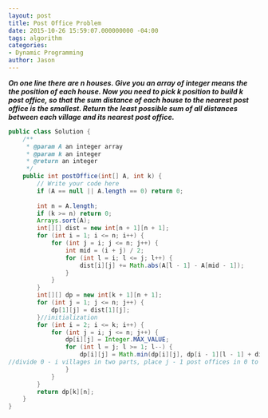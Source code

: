```yaml
---
layout: post
title: Post Office Problem
date: 2015-10-26 15:59:07.000000000 -04:00
tags: algorithm
categories:
- Dynamic Programming
author: Jason
---
```

<p><strong><em>On one line there are n houses. Give you an array of integer means the the position of each house. Now you need to pick k position to build k post office, so that the sum distance of each house to the nearest post office is the smallest. Return the least possible sum of all distances between each village and its nearest post office.</em></strong></p>


``` java
public class Solution {
    /**
     * @param A an integer array
     * @param k an integer
     * @return an integer
     */
    public int postOffice(int[] A, int k) {
        // Write your code here
        if (A == null || A.length == 0) return 0;
        
        int n = A.length;
        if (k >= n) return 0;
        Arrays.sort(A);
        int[][] dist = new int[n + 1][n + 1];
        for (int i = 1; i <= n; i++) {
            for (int j = i; j <= n; j++) {
                int mid = (i + j) / 2;
                for (int l = i; l <= j; l++) {
                    dist[i][j] += Math.abs(A[l - 1] - A[mid - 1]);
                }
            }
        }
        int[][] dp = new int[k + 1][n + 1];
        for (int j = 1; j <= n; j++) {
            dp[1][j] = dist[1][j];
        }//initialization 
        for (int i = 2; i <= k; i++) {
            for (int j = i; j <= n; j++) {
                dp[i][j] = Integer.MAX_VALUE;
                for (int l = j; l >= 1; l--) {
                    dp[i][j] = Math.min(dp[i][j], dp[i - 1][l - 1] + dist[l][j]);
//divide 0 - i villages in two parts, place j - 1 post offices in 0 to l villages and 1 post office between l + 1 and i villages
                }
            }
        }
        return dp[k][n];
    }
}
```
